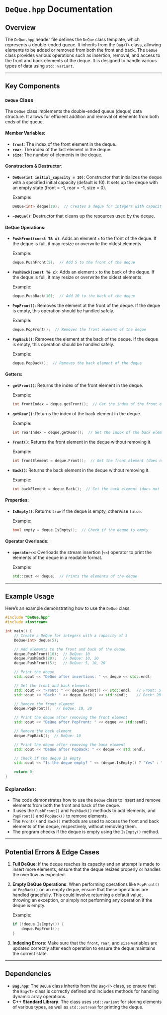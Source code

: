 # `DeQue.hpp` Documentation

## Overview

The `DeQue.hpp` header file defines the `DeQue` class template, which represents a double-ended queue. It inherits from the `Bag<T>` class, allowing elements to be added or removed from both the front and back. The `DeQue` class provides various operations such as insertion, removal, and access to the front and back elements of the deque. It is designed to handle various types of data using `std::variant`.

---

## Key Components

### `DeQue` Class

The `DeQue` class implements the double-ended queue (deque) data structure. It allows for efficient addition and removal of elements from both ends of the queue.

#### Member Variables:
- **`front`**: The index of the front element in the deque.
- **`rear`**: The index of the last element in the deque.
- **`size`**: The number of elements in the deque.

#### Constructors & Destructor:
- **`DeQue(int initial_capacity = 10)`**: Constructor that initializes the deque with a specified initial capacity (default is 10). It sets up the deque with an empty state (front = -1, rear = -1, size = 0).

  Example:
  ```cpp
  DeQue<int> deque(10);  // Creates a deque for integers with capacity 10
  ```

- **`~DeQue()`**: Destructor that cleans up the resources used by the deque.

#### DeQue Operations:
- **`PushFront(const T& x)`**: Adds an element `x` to the front of the deque. If the deque is full, it may resize or overwrite the oldest elements.

  Example:
  ```cpp
  deque.PushFront(5);  // Add 5 to the front of the deque
  ```

- **`PushBack(const T& x)`**: Adds an element `x` to the back of the deque. If the deque is full, it may resize or overwrite the oldest elements.

  Example:
  ```cpp
  deque.PushBack(10);  // Add 10 to the back of the deque
  ```

- **`PopFront()`**: Removes the element at the front of the deque. If the deque is empty, this operation should be handled safely.

  Example:
  ```cpp
  deque.PopFront();  // Removes the front element of the deque
  ```

- **`PopBack()`**: Removes the element at the back of the deque. If the deque is empty, this operation should be handled safely.

  Example:
  ```cpp
  deque.PopBack();  // Removes the back element of the deque
  ```

#### Getters:
- **`getFront()`**: Returns the index of the front element in the deque.

  Example:
  ```cpp
  int frontIndex = deque.getFront();  // Get the index of the front element
  ```

- **`getRear()`**: Returns the index of the back element in the deque.

  Example:
  ```cpp
  int rearIndex = deque.getRear();  // Get the index of the back element
  ```

- **`Front()`**: Returns the front element in the deque without removing it.

  Example:
  ```cpp
  int frontElement = deque.Front();  // Get the front element (does not remove it)
  ```

- **`Back()`**: Returns the back element in the deque without removing it.

  Example:
  ```cpp
  int backElement = deque.Back();  // Get the back element (does not remove it)
  ```

#### Properties:
- **`IsEmpty()`**: Returns `true` if the deque is empty, otherwise `false`.

  Example:
  ```cpp
  bool empty = deque.IsEmpty();  // Check if the deque is empty
  ```

#### Operator Overloads:
- **`operator<<`**: Overloads the stream insertion (`<<`) operator to print the elements of the deque in a readable format.

  Example:
  ```cpp
  std::cout << deque;  // Prints the elements of the deque
  ```

---

## Example Usage

Here’s an example demonstrating how to use the `DeQue` class:

```cpp
#include "DeQue.hpp"
#include <iostream>

int main() {
    // Create a DeQue for integers with a capacity of 5
    DeQue<int> deque(5);

    // Add elements to the front and back of the deque
    deque.PushFront(10);  // DeQue: 10
    deque.PushBack(20);   // DeQue: 10, 20
    deque.PushFront(5);   // DeQue: 5, 10, 20

    // Print the deque
    std::cout << "DeQue after insertions: " << deque << std::endl;

    // Get the front and back elements
    std::cout << "Front: " << deque.Front() << std::endl;  // Front: 5
    std::cout << "Back: " << deque.Back() << std::endl;    // Back: 20

    // Remove the front element
    deque.PopFront();  // DeQue: 10, 20

    // Print the deque after removing the front element
    std::cout << "DeQue after PopFront: " << deque << std::endl;

    // Remove the back element
    deque.PopBack();  // DeQue: 10

    // Print the deque after removing the back element
    std::cout << "DeQue after PopBack: " << deque << std::endl;

    // Check if the deque is empty
    std::cout << "Is the deque empty? " << (deque.IsEmpty() ? "Yes" : "No") << std::endl;

    return 0;
}
```

### Explanation:
- The code demonstrates how to use the `DeQue` class to insert and remove elements from both the front and back of the deque.
- It uses the `PushFront()` and `PushBack()` methods to add elements, and `PopFront()` and `PopBack()` to remove elements.
- The `Front()` and `Back()` methods are used to access the front and back elements of the deque, respectively, without removing them.
- The program checks if the deque is empty using the `IsEmpty()` method.

---

## Potential Errors & Edge Cases

1. **Full DeQue**: If the deque reaches its capacity and an attempt is made to insert more elements, ensure that the deque resizes properly or handles the overflow as expected.

2. **Empty DeQue Operations**: When performing operations like `PopFront()` or `PopBack()` on an empty deque, ensure that these operations are handled gracefully. This could involve returning a default value, throwing an exception, or simply not performing any operation if the deque is empty.

   Example:
   ```cpp
   if (!deque.IsEmpty()) {
       deque.PopFront();
   }
   ```

3. **Indexing Errors**: Make sure that the `front`, `rear`, and `size` variables are updated correctly after each operation to ensure the deque maintains the correct state.

---

## Dependencies

- **`Bag.hpp`**: The `DeQue` class inherits from the `Bag<T>` class, so ensure that the `Bag<T>` class is correctly defined and includes methods for handling dynamic array operations.
- **C++ Standard Library**: The class uses `std::variant` for storing elements of various types, as well as `std::ostream` for printing the deque.
